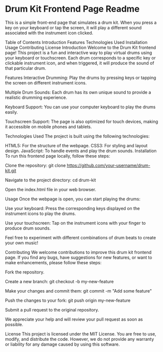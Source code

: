 
<h1>Drum Kit Frontend Page Readme</h1>
This is a simple front-end page that simulates a drum kit. When you press a key on your keyboard or tap the screen, it will play a different sound associated with the instrument icon clicked.

Table of Contents
Introduction
Features
Technologies Used
Installation
Usage
Contributing
License
Introduction
Welcome to the Drum Kit frontend page! This project is a fun and interactive way to play virtual drums using your keyboard or touchscreen. Each drum corresponds to a specific key or clickable instrument icon, and when triggered, it will produce the sound of that particular drum.

Features
Interactive Drumming: Play the drums by pressing keys or tapping the screen on different instrument icons.

Multiple Drum Sounds: Each drum has its own unique sound to provide a realistic drumming experience.

Keyboard Support: You can use your computer keyboard to play the drums easily.

Touchscreen Support: The page is also optimized for touch devices, making it accessible on mobile phones and tablets.

Technologies Used
The project is built using the following technologies:

HTML5: For the structure of the webpage.
CSS3: For styling and layout design.
JavaScript: To handle events and play the drum sounds.
Installation
To run this frontend page locally, follow these steps:

Clone the repository: git clone https://github.com/your-username/drum-kit.git

Navigate to the project directory: cd drum-kit

Open the index.html file in your web browser.

Usage
Once the webpage is open, you can start playing the drums:

Use your keyboard: Press the corresponding keys displayed on the instrument icons to play the drums.

Use your touchscreen: Tap on the instrument icons with your finger to produce drum sounds.

Feel free to experiment with different combinations of drum beats to create your own music!

Contributing
We welcome contributions to improve this drum kit frontend page. If you find any bugs, have suggestions for new features, or want to make enhancements, please follow these steps:

Fork the repository.

Create a new branch: git checkout -b my-new-feature

Make your changes and commit them: git commit -m "Add some feature"

Push the changes to your fork: git push origin my-new-feature

Submit a pull request to the original repository.

We appreciate your help and will review your pull request as soon as possible.

License
This project is licensed under the MIT License. You are free to use, modify, and distribute the code. However, we do not provide any warranty or liability for any damage caused by using this software.
